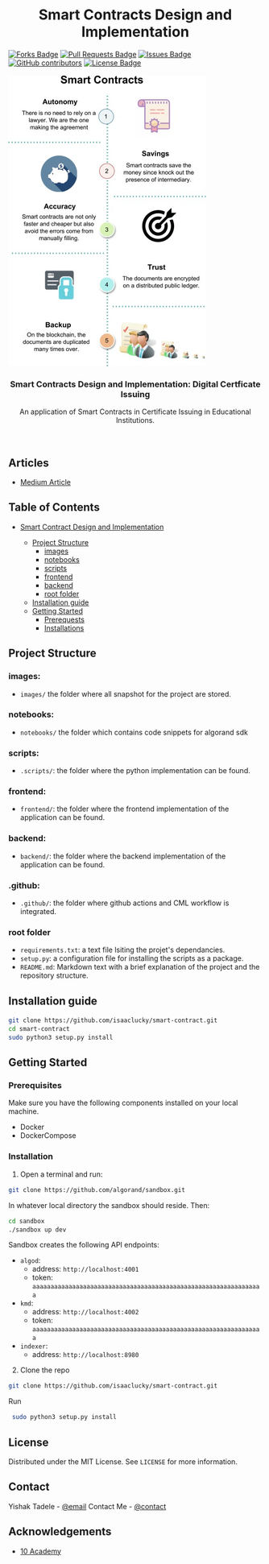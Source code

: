 <h1 align="center">Smart Contracts Design and Implementation</h1>
<div>
<a href="https://github.com/isaaclucky/smart-contract/network/members"><img src="https://img.shields.io/github/forks/isaaclucky/smart-contract" alt="Forks Badge"/></a>
<a href="https://github.com/isaaclucky/smart-contract/pulls"><img src="https://img.shields.io/github/issues-pr/isaaclucky/smart-contract" alt="Pull Requests Badge"/></a>
<a href="https://github.com/isaaclucky/smart-contract/issues"><img src="https://img.shields.io/github/issues/isaaclucky/smart-contract" alt="Issues Badge"/></a>
<a href="https://github.com/isaaclucky/smart-contract/graphs/contributors"><img alt="GitHub contributors" src="https://img.shields.io/github/contributors/isaaclucky/smart-contract?color=2b9348"></a>
<a href="https://github.com/isaaclucky/smart-contract/blob/main/LICENSE"><img src="https://img.shields.io/github/license/isaaclucky/smart-contract?color=2b9348" alt="License Badge"/></a>
</div>


</br>
<img src="images/smart_contracts_are_awesome.jpg" name="">

<p align="center">
  <h3 align="center">Smart Contracts Design and Implementation: Digital Certficate Issuing</h3>

  <p align="center">
    An application of Smart Contracts in Certificate Issuing in Educational Institutions.
    <br />
    <!-- <a href=""><strong>Read More »</strong></a> -->
    <br />
    <br />
  </p>
</p>

## Articles
- [Medium Article](https://medium.com/@isaaclucky88/)

## Table of Contents

* [Smart Contract Design and Implementation](#Smart-Contracts)

  - [Project Structure](#project-structure)
    * [images](#images)
    * [notebooks](#notebooks)
    * [scripts](#scripts)
    * [frontend](#frontend)
    * [backend](#backend)
    * [root folder](#root-folder)
  - [Installation guide](#installation-guide)
  - [Getting Started](#getting-started)
    * [Prerequests](*prerequests)
    * [Installations](*installations)


## Project Structure

### images:

- `images/` the folder where all snapshot for the project are stored.

### notebooks:

- `notebooks/` the folder which contains code snippets for algorand sdk

### scripts:

- `.scripts/`: the folder where the python implementation can be found.

### frontend:

- `frontend/`: the folder where the frontend implementation of the application can be found.

### backend:

- `backend/`: the folder where the backend implementation of the application can be found.

### .github:

- `.github/`: the folder where github actions and CML workflow is integrated.


### root folder

- `requirements.txt`: a text file lsiting the projet's dependancies.
- `setup.py`: a configuration file for installing the scripts as a package.
- `README.md`: Markdown text with a brief explanation of the project and the repository structure.


## Installation guide

```bash
git clone https://github.com/isaaclucky/smart-contract.git
cd smart-contract
sudo python3 setup.py install
```



<!-- GETTING STARTED -->
## Getting Started


### Prerequisites

Make sure you have the following components installed on your local machine.
* Docker
* DockerCompose
  
### Installation

1. Open a terminal and run:

```bash
git clone https://github.com/algorand/sandbox.git
```

In whatever local directory the sandbox should reside. Then:

```bash
cd sandbox
./sandbox up dev
```
Sandbox creates the following API endpoints:

- `algod`:
  - address: `http://localhost:4001`
  - token: `aaaaaaaaaaaaaaaaaaaaaaaaaaaaaaaaaaaaaaaaaaaaaaaaaaaaaaaaaaaaaaaa`
- `kmd`:
  - address: `http://localhost:4002`
  - token: `aaaaaaaaaaaaaaaaaaaaaaaaaaaaaaaaaaaaaaaaaaaaaaaaaaaaaaaaaaaaaaaa`
- `indexer`:
  - address: `http://localhost:8980`

2. Clone the repo
```bash
git clone https://github.com/isaaclucky/smart-contract.git
   ```
 Run
   ```bash
    sudo python3 setup.py install
   ```


<!-- LICENSE -->
## License

Distributed under the MIT License. See `LICENSE` for more information.



<!-- CONTACT -->
## Contact

Yishak Tadele - [@email](isaaclucky88@gmail.com)
Contact Me - [@contact](https://www.linkedin.com/in/yishak-tadele/)


<!-- ACKNOWLEDGEMENTS -->
## Acknowledgements
* [10 Academy](https://www.10academy.org/)

